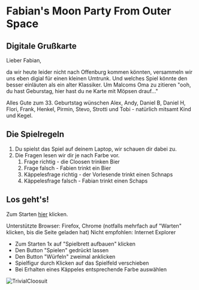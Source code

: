 # Fabian's Moon Party From Outer Space

## Digitale Grußkarte

Lieber Fabian,

da wir heute leider nicht nach Offenburg kommen könnten, versammeln wir uns eben digial für einen kleinen Umtrunk. Und welches Spiel könnte den besser einläuten als ein alter Klassiker. 
Um Malcoms Oma zu zitieren "ooh, du hast Geburstag, hier hast du ne Karte mit Möpsen drauf..."

Alles Gute zum 33. Geburtstag wünschen 
Alex, Andy, Daniel B, Daniel H, Flori, Frank, Henkel, Pirmin, Stevo, Strotti und Tobi - natürlich mitsamt Kind und Kegel.


## Die Spielregeln
1. Du spielst das Spiel auf deinem Laptop, wir schauen dir dabei zu.
1. Die Fragen lesen wir dir je nach Farbe vor. 
   1. Frage richtig - die Cloosen trinken Bier
   1. Frage falsch - Fabien trinkt ein Bier
   1. Käppelesfrage richtig - der Vorlesende trinkt einen Schnaps
   1. Käppelesfrage falsch - Fabian trinkt einen Schaps
   
   
## Los geht's!
Zum Starten [hier](https://andybraun.github.io/TP/TrivialCloosuit.html) klicken.

Unterstützte Browser: Firefox, Chrome (notfalls mehrfach auf "Warten" klicken, bis die Seite geladen hat)
Nicht empfohlen: Internet Explorer

* Zum Starten 1x auf "Spielbrett aufbauen" klicken
* Den Button "Spielen" gedrückt lassen
* Den Button "Würfeln" zweimal anklicken
* Spielfigur durch Klicken auf das Spielfeld verschieben
* Bei Erhalten eines Käppeles entsprechende Farbe auswählen

![TrivialCloosuit](https://andybraun.github.io/TP/TP.jpg)
